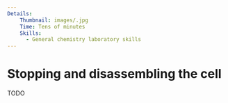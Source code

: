 ```yaml
---
Details:
    Thumbnail: images/.jpg
    Time: Tens of minutes
    Skills:
      - General chemistry laboratory skills 
---
```

<!-- There should be only one Header per page. You do not need to use all the keys -->
# Stopping and disassembling the cell

TODO